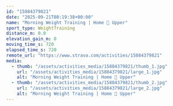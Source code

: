```yaml
---
id: "15884379821"
date: "2025-09-21T08:19:38+00:00"
name: "Morning Weight Training | Home 🏡 Upper"
sport_type: WeightTraining
distance_m: 0.0
elevation_gain_m: 0
moving_time_s: 720
elapsed_time_s: 720
remote_url: "https://www.strava.com/activities/15884379821"
media:
  - thumb: "/assets/activities_media/15884379821/thumb_1.jpg"
    url: "/assets/activities_media/15884379821/large_1.jpg"
    alt: "Morning Weight Training | Home 🏡 Upper"
  - thumb: "/assets/activities_media/15884379821/thumb_2.jpg"
    url: "/assets/activities_media/15884379821/large_2.jpg"
    alt: "Morning Weight Training | Home 🏡 Upper"
---
```

